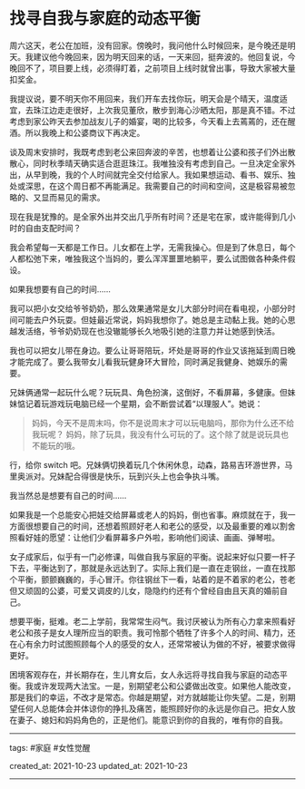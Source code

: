 # 找寻自我与家庭的动态平衡

周六这天，老公在加班，没有回家。傍晚时，我问他什么时候回来，是今晚还是明天。我建议他今晚回来，因为明天回来的话，一天来回，挺奔波的。他回复说，今晚回不了，项目要上线，必须得盯着，之前项目上线时就曾出事，导致大家被大量扣奖金。

我提议说，要不明天你不用回来，我们开车去找你玩，明天会是个晴天，温度适宜，去珠江边走走很好，上次我见董欣，散步到海心沙晒太阳，那是真不错。不过考虑到家公昨天去参加战友儿子的婚宴，喝的比较多，今天看上去蔫蔫的，还在醒酒。所以我晚上和公婆商议下再决定。

谈及周末安排时，我既考虑到老公来回奔波的辛苦，也想着让公婆和孩子们外出散散心，同时秋季晴天确实适合逛逛珠江。我唯独没有考虑到自己。一旦决定全家外出，从早到晚，我的个人时间就完全交付给家人。我如果想运动、看书、娱乐、独处或深思，在这个周日都不再能满足。我需要自己的时间和空间，这是极容易被忽略的、又显而易见的需求。

现在我是犹豫的。是全家外出并交出几乎所有时间？还是宅在家，或许能得到几小时的自由支配时间？

我会希望每一天都是工作日。儿女都在上学，无需我操心。但是到了休息日，每个人都松弛下来，唯独我这个当妈的，要么浑浑噩噩地躺平，要么试图做各种条件假设。

如果我想要有自己的时间……

我可以把小女交给爷爷奶奶，那么效果通常是女儿大部分时间在看电视，小部分时间可能去户外玩耍。但娃最近常说，妈妈我想你了。她总是主动黏上我。她的心思越发活络，爷爷奶奶现在也没辙能够长久地吸引她的注意力并让她感到快活。

我也可以把女儿带在身边。要么让哥哥陪玩，坏处是哥哥的作业又该拖延到周日晚才能完成了。要么我带女儿看我玩健身环大冒险，同时满足我健身、她娱乐的需要。

兄妹俩通常一起玩什么呢？玩玩具、角色扮演，这倒好，不看屏幕，多健康。但妹妹惦记着玩游戏玩电脑已经一个星期，会不断尝试着“以理服人”。她说：

> 妈妈，今天不是周末吗，你不是说周末才可以玩电脑吗，那你为什么还不给我玩呢？
> 妈妈，除了玩具，我没有什么可玩的了。这个除了就是说玩具也不能玩的哦。

行，给你 switch 吧。兄妹俩切换着玩几个休闲休息，动森，路易吉环游世界，马里奥派对。兄妹配合得很是快乐，玩到兴头上也会争执斗嘴。

我当然总是想要有自己的时间……

如果我是一个总能安心把娃交给屏幕或老人的妈妈，倒也省事。麻烦就在于，我一方面很想要自己的时间，还想着照顾好老人和老公的感受，以及最重要的难以割舍照看好娃的愿望：让他们少看屏幕多户外啦，影响他们阅读、画画、弹琴啦。

女子成家后，似乎有一门必修课，叫做自我与家庭的平衡。说起来好似只要一杆子下去，平衡达到了，那就是永远达到了。实际上我们是一直在走钢丝，一直在找那个平衡，颤颤巍巍的，手心冒汗。你往钢丝下一看，站着的是不着家的老公，苍老但又顽固的公婆，可爱又调皮的儿女，隐隐约约还有个曾经自由且天真的婚前自己。

想要平衡，挺难。老二上学前，我常常生闷气。我讨厌被认为所有心力拿来照看好老公和孩子是女人理所应当的职责。我可怜那个牺牲了许多个人的时间、精力，还在心有余力时试图照顾每个人的感受的女人，还常常被认为做的不好，被要求做得更好。

困境客观存在，并长期存在，生儿育女后，女人永远将寻找自我与家庭的动态平衡。我或许发现两大法宝。一是，别期望老公和公婆做出改变。如果他人能改变，那是我们的幸运，不改才是常态。你越是期望，对方就越能让你失望。二是，别期望任何人总能体会并体谅你的挣扎及痛苦，能照顾好你的永远是你自己。把女人放在妻子、媳妇和妈妈角色的，正是他们。能意识到你的自我的，唯有你的自我。


---

tags: #家庭 #女性觉醒

created_at: 2021-10-23
updated_at: 2021-10-23

---